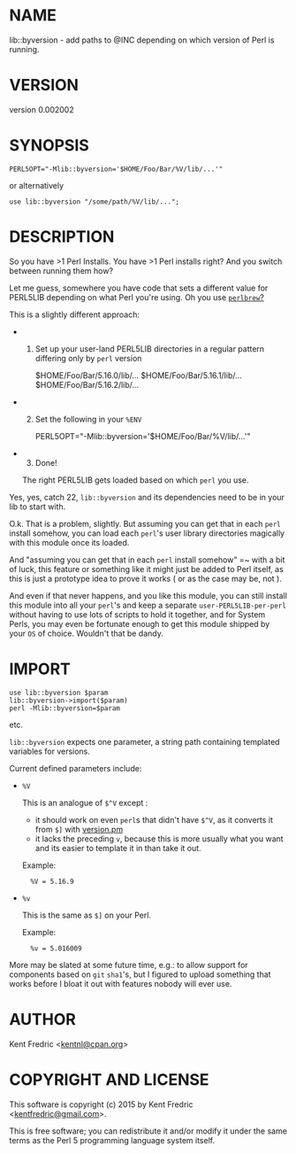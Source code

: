 # NAME

lib::byversion - add paths to @INC depending on which version of Perl is running.

# VERSION

version 0.002002

# SYNOPSIS

    PERL5OPT="-Mlib::byversion='$HOME/Foo/Bar/%V/lib/...'"

or alternatively

    use lib::byversion "/some/path/%V/lib/...";

# DESCRIPTION

So you have >1 Perl Installs.  You have >1 Perl installs right?
And you switch between running them how?

Let me guess, somewhere you have code that sets a different value for PERL5LIB
depending on what Perl you're using.
Oh you use [`perlbrew`?](http://grep.cpan.me/?q=PERL5LIB+dist=App-perlbrew)

This is a slightly different approach:

- 1. Set up your user-land PERL5LIB directories in a regular pattern
differing only by `perl` version

        $HOME/Foo/Bar/5.16.0/lib/...
        $HOME/Foo/Bar/5.16.1/lib/...
        $HOME/Foo/Bar/5.16.2/lib/...

- 2. Set the following in your `%ENV`

        PERL5OPT="-Mlib::byversion='$HOME/Foo/Bar/%V/lib/...'"

- 3. Done!

    The right PERL5LIB gets loaded based on which `perl` you use.

Yes, yes, catch 22, `lib::byversion` and its dependencies need to be in
your lib to start with.

O.k. That is a problem, slightly. But assuming you can get that in each
`perl` install somehow, you can load each `perl`'s user library directories
magically with this module once its loaded.

And "assuming you can get that in each `perl` install somehow" =~ with a bit
of luck, this feature or something like it might just be added to Perl itself,
as this is just a prototype idea to prove it works ( or as the case may be,
not ).

And even if that never happens, and you like this module, you can still
install this module into all your `perl`'s and keep a separate
`user-PERL5LIB-per-perl` without having to use lots of scripts to hold it
together, and for System Perls, you may even be fortunate enough to get this
module shipped by your `OS` of choice. Wouldn't that be dandy.

# IMPORT

    use lib::byversion $param
    lib::byversion->import($param)
    perl -Mlib::byversion=$param

etc.

`lib::byversion` expects one parameter, a string path containing templated
variables for versions.

Current defined parameters include:

- `%V`

    This is an analogue of `$^V` except :

    - it should work on even `perl`s that didn't have `$^V`, as it converts
    it from `$]` with [version.pm](https://metacpan.org/pod/version)
    - it lacks the preceding `v`, because this is more usually what you want
    and its easier to template it in than take it out.

    Example:

        %V = 5.16.9

- `%v`

    This is the same as `$]` on your Perl.

    Example:

        %v = 5.016009

More may be slated at some future time, e.g.: to allow support for components
based on `git` `sha1`'s, but I figured to upload something that works before
I bloat it out with features nobody will ever use.

# AUTHOR

Kent Fredric &lt;kentnl@cpan.org>

# COPYRIGHT AND LICENSE

This software is copyright (c) 2015 by Kent Fredric &lt;kentfredric@gmail.com>.

This is free software; you can redistribute it and/or modify it under
the same terms as the Perl 5 programming language system itself.
